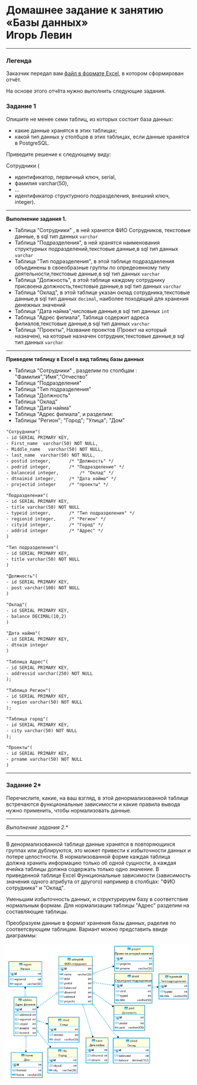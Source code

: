 # Домашнее задание к занятию </br> «Базы данных»  </br> **Игорь Левин**
 
---
### Легенда

Заказчик передал вам [файл в формате Excel](https://github.com/netology-code/sdb-homeworks/blob/main/resources/hw-12-1.xlsx), в котором сформирован отчёт. 

На основе этого отчёта нужно выполнить следующие задания.

### Задание 1

Опишите не менее семи таблиц, из которых состоит база данных:

- какие данные хранятся в этих таблицах;
- какой тип данных у столбцов в этих таблицах, если данные хранятся в PostgreSQL.

Приведите решение к следующему виду:

Сотрудники (

- идентификатор, первичный ключ, serial,
- фамилия varchar(50),
- ...
- идентификатор структурного подразделения, внешний ключ, integer).

---

**Выполнение задания 1.**


- Таблица "Сотрудники" , в ней хранятся ФИО Сотрудников, текстовые данные, в sql тип данных `varchar`
- Таблица "Подразделения",  в ней хранятся наименования структурных подразделений,текстовые данные,в sql тип данных `varchar`
- Таблица "Тип подразделения", в этой таблице подраздаеления объединены в своеобразные группы по опредеоенному типу деятельности,текстовые данные,в sql тип данных `varchar`
- Таблица "Должность", в этой таблице каждому сотруднику присвоена должность,текстовые данные,в sql тип данных `varchar`
- Таблица "Оклад", в этой таблице указан оклад сотрудника,текстовые данные,в sql тип данных `decimal`, наиболее походящий для хранения денежных значений
- Таблица "Дата найма",числовые данные,в sql тип данных `int`
- Таблица "Адрес филиала", Таблица содержит адреса филиалов,текстовые данные,в sql тип данных `varchar`
- Таблица "Проекты", Название проектов (Проект на который назначен), на которые назначен сотрудник,текстовые данные,в sql  тип данных `varchar`

---
**Приведем таблицу в Excel в вид таблиц базы данных**
 
- Таблица "Сотрудники" , разделим по столбцам : "Фамилия","Имя","Отчество"
- Таблица "Подразделения"
- Таблица "Тип подразделения"
- Таблица "Должность"
- Таблица "Оклад"
- Таблица "Дата найма"
- Таблица "Адрес филиала",
  и разделим:
- Таблицы "Регион"; "Город"; "Улица"; "Дом"


```
"Сотрудники"(
- id SERIAL PRIMARY KEY,
- First_name  varchar(50) NOT NULL,
- Middle_name   varchar(50) NOT NULL,
- last_name  varchar(50) NOT NULL,
- postid integer,		/* "Должность" */
- podrid integer,		/* "Подразделение" */
- balanceid integer,		/* "Оклад" */
- dtnaimid integer,		/* "Дата найма" */
- projectid integer		/* "проекты" */
```

```
"Подразделения"(
- id SERIAL PRIMARY KEY,
- title varchar(50) NOT NULL
- typeid integer, 		/* "Тип подразделения" */
- regionid integer,		/* "Регион" */
- cityid integer, 		/* "Город" */
- addrid integer 		/* "Адрес" */
)
```
```
"Тип подразделения"(
- id SERIAL PRIMARY KEY,
- title varchar(50) NOT NULL
)
```
```
"Должность"(
- id SERIAL PRIMARY KEY,
- post varchar(100) NOT NULL
)
```
```
"Оклад"(
- id SERIAL PRIMARY KEY,
- balance DECIMAL(10,2)
)
```
```
"Дата найма"(
- id SERIAL PRIMARY KEY,
- dtnaim integer
)
```
```
"Таблица Адрес"(
- id SERIAL PRIMARY KEY,
- addressid varchar(250) NOT NULL
);
```
```
"Таблица Регион"(
- id SERIAL PRIMARY KEY,
- region varchar(50) NOT NULL
);
```
```
"Таблица город"(
- id SERIAL PRIMARY KEY,
- city varchar(50) NOT NULL
);
```
```
"Проекты"(
- id SERIAL PRIMARY KEY,
- prname varchar(50) NOT NULL
)
```



---

### Задание 2*

Перечислите, какие, на ваш взгляд, в этой денормализованной таблице встречаются функциональные зависимости и какие правила вывода нужно применить, чтобы нормализовать данные.

---

**Выполнение задания 2*.**

---
В денормализованной таблице данные хранятся в повторяющихся группах или дублируются,  это может привести к избыточности данных и потере целостности.
В нормализованной форме каждая таблица должна хранить информацию только об одной сущности, а каждая ячейка таблицы должна содержать только одно значение.
В приведенной таблице Excel Функциональные зависимости (зависимость значения одного атрибута от другого) например в столбцах: "ФИО сотрудника" и "Оклад".

Уменьшим избыточность данных, и структурируем базу в соответствие нормальным формам. Для нормализации таблицы "Адрес" разделим на составляющие таблицы.

Преобразуем данные в формат хранения  базы данных, раделив по соответсвующим таблицам. Вариант можно представить ввиде диаграммы:

 ![test.png](https://github.com/elekpow/netology/blob/main/reldb/lesson1/images/test.png)

